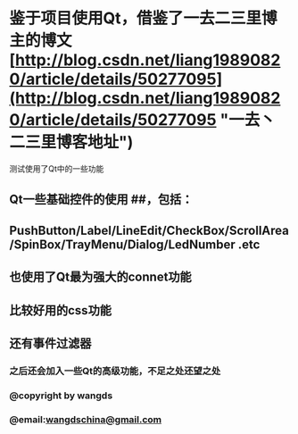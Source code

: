 # 鉴于项目使用Qt，借鉴了一去二三里博主的博文[http://blog.csdn.net/liang19890820/article/details/50277095](http://blog.csdn.net/liang19890820/article/details/50277095 "一去丶二三里博客地址") #

测试使用了Qt中的一些功能

## Qt一些基础控件的使用 ##，包括：
## PushButton/Label/LineEdit/CheckBox/ScrollArea/SpinBox/TrayMenu/Dialog/LedNumber .etc

## 也使用了Qt最为强大的connet功能 ##

## 比较好用的css功能 ##

## 还有事件过滤器 ##

### 之后还会加入一些Qt的高级功能，不足之处还望之处


### @copyright by wangds

### @email:wangdschina@gmail.com